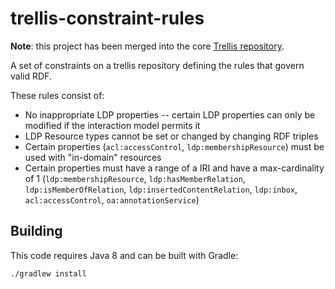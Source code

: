 # trellis-constraint-rules

**Note**: this project has been merged into the core [Trellis repository](https://github.com/trellis-ldp/trellis).

A set of constraints on a trellis repository defining the rules that govern valid RDF.

These rules consist of:

  * No inappropriate LDP properties -- certain LDP properties can only be modified if the interaction model permits it
  * LDP Resource types cannot be set or changed by changing RDF triples
  * Certain properties (`acl:accessControl`, `ldp:membershipResource`) must be used with "in-domain" resources
  * Certain properties must have a range of a IRI and have a max-cardinality of 1 (`ldp:membershipResource`, `ldp:hasMemberRelation`, `ldp:isMemberOfRelation`, `ldp:insertedContentRelation`, `ldp:inbox`, `acl:accessControl`, `oa:annotationService`)

## Building

This code requires Java 8 and can be built with Gradle:

    ./gradlew install
